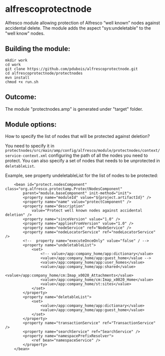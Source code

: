 # alfrescoprotectnode
Alfresco module allowing protection of Alfresco “well known” nodes against accidental delete.
The module adds the aspect "sys:undeletable" to the "well know" nodes.

## Building the module:

```
mkdir work
cd work
git clone https://github.com/pdubois/alfrescoprotectnode.git
cd alfrescoprotectnode/protectnodes
mvn install
chmod +x run.sh
```

## Outcome:
The module "protectnodes.amp" is generated under "target" folder.

## Module options:
How to specify the list of nodes that will be protected against deletion?

You need to specify it in  `protectnodes/src/main/amp/config/alfresco/module/protectnodes/context/service-context.xml` configuring the path of all the nodes you need to protect.
You can also specify a set of nodes that needs to be unprotected in `deletableList`.

Example, see property undeletableList for the list of nodes to be protected:

```
	<bean id="protect.nodesComponent" class="org.alfresco.protectamp.ProtectNodesComponent"
		parent="module.baseComponent" init-method="init">
		<property name="moduleId" value="${project.artifactId}" />  
		<property name="name" value="protectComponent" />
		<property name="description"
			value="Protect well known nodes against accidental deletion" />
		<property name="sinceVersion" value="1.0" />
		<property name="appliesFromVersion" value="1.0" />
		<property name="nodeService" ref="NodeService" />
		<property name="nodeLocatorService" ref="nodeLocatorService" />
		<!--  property name="executeOnceOnly" value="false" / -->
		<property name="undeletableList">
			<set>
				<!-- value>/app:company_home/app:dictionary</value>
				<value>/app:company_home/app:guest_home</value -->
				<value>/app:company_home/app:user_homes</value>
				<value>/app:company_home/app:shared</value>
				<value>/app:company_home/cm:Imap_x0020_Attachments</value>
				<value>/app:company_home/cm:Imap_x0020_Home</value>
				<value>/app:company_home/st:sites</value>
			</set>
		</property>
		<property name="deletableList">
            <set>
                <value>/app:company_home/app:dictionary</value>
                <value>/app:company_home/app:guest_home</value>
            </set>
        </property>
		<property name="transactionService" ref="TransactionService" />
		<property name="searchService" ref="SearchService" />
		<property name="namespacePrefixResolver">
            <ref bean="namespaceService" />
        </property>
	</bean>
```




